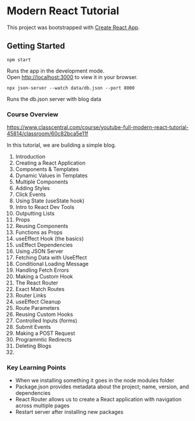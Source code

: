# Modern React Tutorial 

This project was bootstrapped with [Create React App](https://github.com/facebook/create-react-app).

## Getting Started 

`npm start`

Runs the app in the development mode.\
Open [http://localhost:3000](http://localhost:3000) to view it in your browser.

`npx json-server --watch data/db.json --port 8000`

Runs the db.json server with blog data 

### Course Overview 
https://www.classcentral.com/course/youtube-full-modern-react-tutorial-45814/classroom/60c82bca5e11f

In this tutorial, we are building a simple blog.

1) Introduction 
2) Creating a React Application 
3) Components & Templates 
4) Dynamic Values in Templates 
5) Multiple Components 
6) Adding Styles
7) Click Events 
8) Using State (useState hook)
9) Intro to React Dev Tools 
10) Outputting Lists 
11) Props 
12) Reusing Components 
13) Functions as Props
14) useEffect Hook (the basics)
15) usEffect Dependencies 
16) Using JSON Server 
17) Fetching Data with UseEffect 
18) Conditional Loading Message 
19) Handling Fetch Errors 
20) Making a Custom Hook 
21) The React Router 
22) Exact Match Routes 
23) Router Links 
24) useEffect Cleanup
25) Route Parameters
26) Reusing Custom Hooks 
27) Controlled Inputs (forms)
28) Submit Events
29) Making a POST Request
30) Programmtic Redirects 
31) Deleting Blogs 
32) 

### Key Learning Points
- When we installing something it goes in the node modules folder 
- Package.json provides metadata about the project; name, version, and dependencies
- React Router allows us to create a React application with navigation across multiple pages 
- Restart server after installing new packages 











